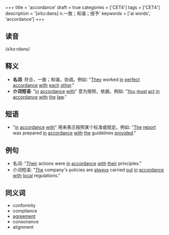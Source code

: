 +++
title = 'accordance'
draft = true
categories = ['CET4']
tags = ['CET4']
description = '[əˈkɔːdəns] n.一致；和谐；授予'
keywords = ['ai words', 'accordance']
+++

## 读音
/əˈkɔːrdəns/

## 释义
- **名词**: 符合，一致；和谐，协调。例如: "[They](/post/they/) worked [in](/post/in/) [perfect](/post/perfect/) [accordance](/post/accordance/) [with](/post/with/) [each](/post/each/) [other](/post/other/)."
- **介词短语**: "[in](/post/in/) [accordance](/post/accordance/) [with](/post/with/)" 意为按照，依据。例如: "[You](/post/you/) [must](/post/must/) [act](/post/act/) [in](/post/in/) [accordance](/post/accordance/) [with](/post/with/) [the](/post/the/) [law](/post/law/)."

## 短语
- "[in](/post/in/) [accordance](/post/accordance/) [with](/post/with/)" 用来表示按照某个标准或规定。例如: "[The](/post/the/) [report](/post/report/) was prepared [in](/post/in/) [accordance](/post/accordance/) [with](/post/with/) [the](/post/the/) guidelines [provided](/post/provided/)."

## 例句
- 名词: "[Their](/post/their/) actions were [in](/post/in/) [accordance](/post/accordance/) [with](/post/with/) [their](/post/their/) principles."
- 介词短语: "[The](/post/the/) company's policies are [always](/post/always/) carried [out](/post/out/) [in](/post/in/) [accordance](/post/accordance/) [with](/post/with/) [local](/post/local/) regulations."

## 同义词
- conformity
- compliance
- [agreement](/post/agreement/)
- consonance
- alignment
